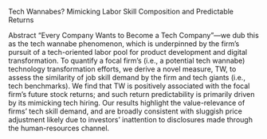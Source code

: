 Tech Wannabes? 
Mimicking Labor Skill Composition and Predictable Returns  

Abstract
“Every Company Wants to Become a Tech Company”—we dub this as the tech wannabe phenomenon, which is underpinned by the firm’s pursuit of a tech-oriented labor pool for product development and digital transformation. To quantify a focal firm’s (i.e., a potential tech wannabe) technology transformation efforts, we derive a novel measure, TW, to assess the similarity of job skill demand by the firm and tech giants (i.e., tech benchmarks). We find that TW is positively associated with the focal firm’s future stock returns; and such return predictability is primarily driven by its mimicking tech hiring. Our results highlight the value-relevance of firms’ tech skill demand, and are broadly consistent with sluggish price adjustment likely due to investors’ inattention to disclosures made through the human-resources channel.
